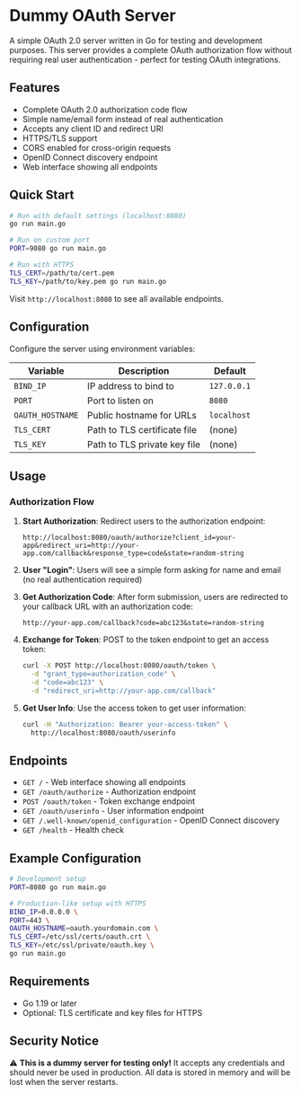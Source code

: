 # Dummy OAuth Server

A simple OAuth 2.0 server written in Go for testing and development purposes. This server provides a complete OAuth authorization flow without requiring real user authentication - perfect for testing OAuth integrations.

## Features

- Complete OAuth 2.0 authorization code flow
- Simple name/email form instead of real authentication
- Accepts any client ID and redirect URI
- HTTPS/TLS support
- CORS enabled for cross-origin requests
- OpenID Connect discovery endpoint
- Web interface showing all endpoints

## Quick Start

```bash
# Run with default settings (localhost:8080)
go run main.go

# Run on custom port
PORT=9080 go run main.go

# Run with HTTPS
TLS_CERT=/path/to/cert.pem
TLS_KEY=/path/to/key.pem go run main.go
```

Visit `http://localhost:8080` to see all available endpoints.

## Configuration

Configure the server using environment variables:

| Variable | Description | Default |
|----------|-------------|---------|
| `BIND_IP` | IP address to bind to | `127.0.0.1` |
| `PORT` | Port to listen on | `8080` |
| `OAUTH_HOSTNAME` | Public hostname for URLs | `localhost` |
| `TLS_CERT` | Path to TLS certificate file | (none) |
| `TLS_KEY` | Path to TLS private key file | (none) |

## Usage

### Authorization Flow

1. **Start Authorization**: Redirect users to the authorization endpoint:
   ```
   http://localhost:8080/oauth/authorize?client_id=your-app&redirect_uri=http://your-app.com/callback&response_type=code&state=random-string
   ```

2. **User "Login"**: Users will see a simple form asking for name and email (no real authentication required)

3. **Get Authorization Code**: After form submission, users are redirected to your callback URL with an authorization code:
   ```
   http://your-app.com/callback?code=abc123&state=random-string
   ```

4. **Exchange for Token**: POST to the token endpoint to get an access token:
   ```bash
   curl -X POST http://localhost:8080/oauth/token \
     -d "grant_type=authorization_code" \
     -d "code=abc123" \
     -d "redirect_uri=http://your-app.com/callback"
   ```

5. **Get User Info**: Use the access token to get user information:
   ```bash
   curl -H "Authorization: Bearer your-access-token" \
     http://localhost:8080/oauth/userinfo
   ```

## Endpoints

- `GET /` - Web interface showing all endpoints
- `GET /oauth/authorize` - Authorization endpoint
- `POST /oauth/token` - Token exchange endpoint
- `GET /oauth/userinfo` - User information endpoint
- `GET /.well-known/openid_configuration` - OpenID Connect discovery
- `GET /health` - Health check

## Example Configuration

```bash
# Development setup
PORT=8080 go run main.go

# Production-like setup with HTTPS
BIND_IP=0.0.0.0 \
PORT=443 \
OAUTH_HOSTNAME=oauth.yourdomain.com \
TLS_CERT=/etc/ssl/certs/oauth.crt \
TLS_KEY=/etc/ssl/private/oauth.key \
go run main.go
```

## Requirements

- Go 1.19 or later
- Optional: TLS certificate and key files for HTTPS

## Security Notice

⚠️ **This is a dummy server for testing only!** It accepts any credentials and should never be used in production. All data is stored in memory and will be lost when the server restarts.
